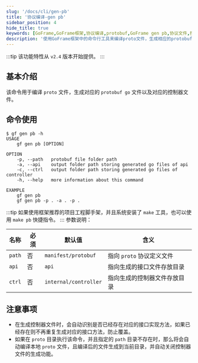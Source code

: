 ```yaml
---
slug: '/docs/cli/gen-pb'
title: '协议编译-gen pb'
sidebar_position: 4
hide_title: true
keywords: [GoFrame,GoFrame框架,协议编译,protobuf,GoFrame gen pb,协议文件,控制器文件,命令行工具,生成Go文件,CLI工具]
description: '使用GoFrame框架中的命令行工具来编译proto文件，生成相应的protobuf Go文件和控制器文件。通过gf gen pb命令，用户可以设置不同的路径以存储生成的接口和控制器文件，满足项目工程的需求。同时，本文还列出了该命令的使用指南和注意事项，以便于开发者更好地使用这个功能。'
---
```

:::tip
该功能特性从 `v2.4` 版本开始提供。
:::
## 基本介绍

该命令用于编译 `proto` 文件，生成对应的 `protobuf go` 文件以及对应的控制器文件。

## 命令使用

```text
$ gf gen pb -h
USAGE
    gf gen pb [OPTION]

OPTION
    -p, --path   protobuf file folder path
    -a, --api    output folder path storing generated go files of api
    -c, --ctrl   output folder path storing generated go files of controller
    -h, --help   more information about this command

EXAMPLE
    gf gen pb
    gf gen pb -p . -a . -p .
```
:::tip
如果使用框架推荐的项目工程脚手架，并且系统安装了 `make` 工具，也可以使用 `make pb` 快捷指令。
:::
参数说明：

| 名称 | 必须 | 默认值 | 含义 |
| --- | --- | --- | --- |
| `path` | 否 | `manifest/protobuf` | 指向 `proto` 协议定义文件 |
| `api` | 否 | `api` | 指向生成的接口文件存放目录 |
| `ctrl` | 否 | `internal/controller` | 指向生成的控制器文件存放目录 |

## 注意事项

- 在生成控制器文件时，会自动识别是否已经存在对应的接口实现方法，如果已经存在则不再重复生成对应的接口方法，防止覆盖。
- 如果在 `proto` 目录执行该命令，并且指定的 `path` 目录不存在时，那么将会自动编译本地 `proto` 文件，且编译后的文件生成到当前目录，并自动关闭控制器文件的生成功能。